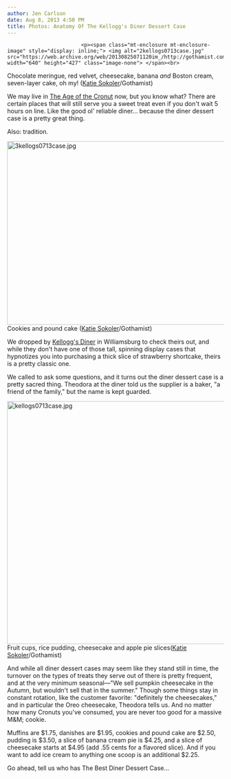 ```yaml
---
author: Jen Carlson
date: Aug 8, 2013 4:50 PM
title: Photos: Anatomy Of The Kellogg's Diner Dessert Case
---
```



                            
                            
                            
                            <p><span class="mt-enclosure mt-enclosure-image" style="display: inline;"> <img alt="2kellogs0713case.jpg" src="https://web.archive.org/web/20130825071120im_/http://gothamist.com/attachments/arts_jen/2kellogs0713case.jpg" width="640" height="427" class="image-none"> </span><br>
<span class="photo_caption">Chocolate meringue, red velvet, cheesecake, banana <em>and</em> Boston cream, seven-layer cake, oh my! (<a href="https://web.archive.org/web/20130825071120/http://colormekatie.blogspot.com/">Katie Sokoler</a>/Gothamist)</span></p>

<p>We may live in <a href="https://web.archive.org/web/20130825071120/http://gothamist.com/tags/cronuts">The Age of the Cronut</a> now, but you know what? There are certain places that will still serve you a sweet treat even if you don&apos;t wait 5 hours on line. Like the good ol&apos; reliable diner... because the diner dessert case is a pretty great thing. </p>

<p>Also: tradition. </p>

<p><span class="mt-enclosure mt-enclosure-image" style="display: inline;"> <img alt="3kellogs0713case.jpg" src="https://web.archive.org/web/20130825071120im_/http://gothamist.com/attachments/arts_jen/3kellogs0713case.jpg" width="640" height="427" class="image-none"> </span><br>
<span class="photo_caption">Cookies and pound cake (<a href="https://web.archive.org/web/20130825071120/http://colormekatie.blogspot.com/">Katie Sokoler</a>/Gothamist)</span></p>

<p>We dropped by <a href="https://web.archive.org/web/20130825071120/http://kelloggsdinerwilliamsburg.com/">Kellogg&apos;s Diner</a> in Williamsburg to check theirs out, and while they don&apos;t have one of those tall, spinning display cases that hypnotizes you into purchasing a thick slice of strawberry shortcake, theirs is a pretty classic one. </p>

<p>We called to ask some questions, and it turns out the diner dessert case is a pretty sacred thing. Theodora at the diner told us the supplier is a baker, &quot;a friend of the family,&quot; but the name is kept guarded. </p>

<p><span class="mt-enclosure mt-enclosure-image" style="display: inline;"> <img alt="kellogs0713case.jpg" src="https://web.archive.org/web/20130825071120im_/http://gothamist.com/attachments/arts_jen/kellogs0713case.jpg" width="640" height="565" class="image-none"> </span><br>
<span class="photo_caption">Fruit cups, rice pudding, cheesecake and apple pie slices(<a href="https://web.archive.org/web/20130825071120/http://colormekatie.blogspot.com/">Katie Sokoler</a>/Gothamist)</span></p>

<p>And while all diner dessert cases may seem like they stand still in time, the turnover on the types of treats they serve out of there is pretty frequent, and at the very minimum seasonal&#x2014;&quot;We sell pumpkin cheesecake in the Autumn, but wouldn&apos;t sell that in the summer.&quot; Though some things stay in constant rotation, like the customer favorite: &quot;definitely the cheesecakes,&quot; and in particular the Oreo cheesecake, Theodora tells us. And no matter how many Cronuts you&apos;ve consumed, you are never too good for a massive M&amp;M; cookie.</p>

<p>Muffins are $1.75, danishes are $1.95, cookies and pound cake are $2.50, pudding is $3.50, a slice of banana cream pie is $4.25, and a slice of cheesecake starts at $4.95 (add .55 cents for a flavored slice). And if you want to add ice cream to anything one scoop is an additional $2.25.</p>

<p>Go ahead, tell us who has The Best Diner Dessert Case...</p>
                            
                            
                            